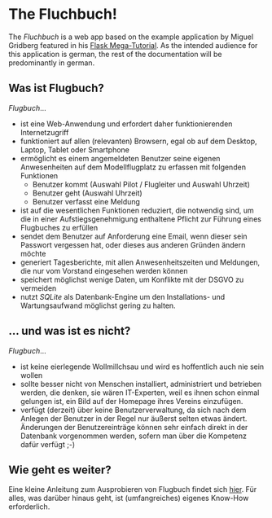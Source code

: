 # The Fluchbuch!

The _Fluchbuch_ is a web app based on the example application by Miguel Gridberg featured in his [Flask Mega-Tutorial](https://blog.miguelgrinberg.com/post/the-flask-mega-tutorial-part-i-hello-world). As the intended audience for this application is german, the rest of the documentation will be predominantly in german.

## Was ist Flugbuch?
_Flugbuch_...
* ist eine Web-Anwendung und erfordert daher funktionierenden Internetzugriff
* funktioniert auf allen (relevanten) Browsern, egal ob auf dem Desktop, Laptop, Tablet oder Smartphone
* ermöglicht es einem angemeldeten Benutzer seine eigenen Anwesenheiten auf dem Modellflugplatz zu erfassen mit folgenden Funktionen
  * Benutzer kommt (Auswahl Pilot / Flugleiter und Auswahl Uhrzeit)
  * Benutzer geht (Auswahl Uhrzeit)
  * Benutzer verfasst eine Meldung
* ist auf die wesentlichen Funktionen reduziert, die notwendig sind, um die in einer Aufstiegsgenehmigung enthaltene Pflicht zur Führung eines Flugbuches zu erfüllen
* sendet dem Benutzer auf Anforderung eine Email, wenn dieser sein Passwort vergessen hat, oder dieses aus anderen Gründen ändern möchte
* generiert Tagesberichte, mit allen Anwesenheitszeiten und Meldungen, die nur vom Vorstand eingesehen werden können
* speichert möglichst wenige Daten, um Konflikte mit der DSGVO zu vermeiden
* nutzt _SQLite_ als Datenbank-Engine um den Installations- und Wartungsaufwand möglichst gering zu halten.

## ... und was ist es nicht?
_Flugbuch_...
* ist keine eierlegende Wollmillchsau und wird es hoffentlich auch nie sein wollen
* sollte besser nicht von Menschen installiert, administriert und betrieben werden, die denken, sie wären IT-Experten, weil es ihnen schon einmal gelungen ist, ein Bild auf der Homepage ihres Vereins einzufügen.
* verfügt (derzeit) über keine Benutzerverwaltung, da sich nach dem Anlegen der Benutzer in der Regel nur äußerst selten etwas ändert. Änderungen der Benutzereinträge können sehr einfach direkt in der Datenbank vorgenommen werden, sofern man über die Kompetenz dafür verfügt ;-)

## Wie geht es weiter?
Eine kleine Anleitung zum Ausprobieren von Flugbuch findet sich [hier](deployment/runDockerContainer.md). Für alles, was darüber hinaus geht, ist (umfangreiches) eigenes Know-How erforderlich.
